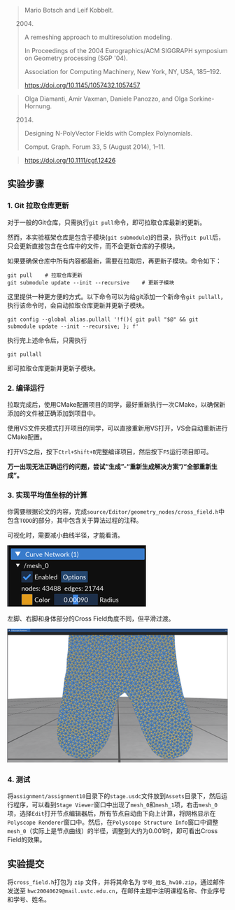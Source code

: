 > Mario Botsch and Leif Kobbelt. 
> 
> 2004. 
> 
> A remeshing approach to multiresolution modeling. 
> 
> In Proceedings of the 2004 Eurographics/ACM SIGGRAPH symposium on Geometry processing (SGP '04). 
> 
> Association for Computing Machinery, New York, NY, USA, 185–192. 
> 
> https://doi.org/10.1145/1057432.1057457

> Olga Diamanti, Amir Vaxman, Daniele Panozzo, and Olga Sorkine-Hornung. 
> 
> 2014. 
> 
> Designing N-PolyVector Fields with Complex Polynomials. 
> 
> Comput. Graph. Forum 33, 5 (August 2014), 1–11.

> https://doi.org/10.1111/cgf.12426

## 实验步骤

### 1. Git 拉取仓库更新

对于一般的Git仓库，只需执行`git pull`命令，即可拉取仓库最新的更新。

然而，本实验框架仓库是包含子模块(`git submodule`)的目录，执行`git pull`后，只会更新直接包含在仓库中的文件，而不会更新仓库的子模块。

如果要确保仓库中所有内容都最新，需要在拉取后，再更新子模块。命令如下：

```shell
git pull    # 拉取仓库更新
git submodule update --init --recursive    # 更新子模块
```

这里提供一种更方便的方式。以下命令可以为给git添加一个新命令`git pullall`，执行该命令时，会自动拉取仓库更新并更新子模块。

```shell
git config --global alias.pullall '!f(){ git pull "$@" && git submodule update --init --recursive; }; f'
```

执行完上述命令后，只需执行

```shell
git pullall
```

即可拉取仓库更新并更新子模块。

### 2. 编译运行

拉取完成后，使用CMake配置项目的同学，最好重新执行一次CMake，以确保新添加的文件被正确添加到项目中。

使用VS文件夹模式打开项目的同学，可以直接重新用VS打开，VS会自动重新进行CMake配置。

打开VS之后，按下`Ctrl+Shift+B`完整编译项目，然后按下`F5`运行项目即可。

**万一出现无法正确运行的问题，尝试“生成”-“重新生成解决方案”/“全部重新生成”。**

### 3. 实现平均值坐标的计算

你需要根据论文的内容，完成`source/Editor/geometry_nodes/cross_field.h`中包含`TODO`的部分，其中包含关于算法过程的注释。

可视化时，需要减小曲线半径，才能看清。

![image](../../images/assignment_10_2.png)

左脚、右脚和身体部分的Cross Field角度不同，但平滑过渡。

![image](../../images/assignment_10_1.png)

### 4. 测试

将`assignment/assignment10`目录下的`stage.usdc`文件放到`Assets`目录下，然后运行程序，可以看到`Stage Viewer`窗口中出现了`mesh_0`和`mesh_1`项，右击`mesh_0`项，选择`Edit`打开节点编辑器后，所有节点自动由下向上计算，将网格显示在`Polyscope Renderer`窗口中。然后，在`Polyscope Structure Info`窗口中调整`mesh_0`（实际上是节点曲线）的半径，调整到大约为$0.001$时，即可看出Cross Field的效果。


## 实验提交

将`cross_field.h`打包为 `zip` 文件，并将其命名为 `学号_姓名_hw10.zip`，通过邮件发送至 `hwc20040629@mail.ustc.edu.cn`，在邮件主题中注明课程名称、作业序号和学号、姓名。
